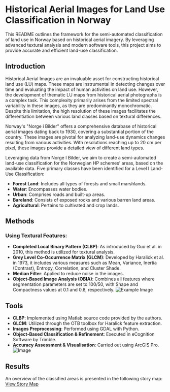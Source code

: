# Historical Aerial Images for Land Use Classification in Norway

This README outlines the framework for the semi-automated classification of land use in Norway based on historical aerial imagery. By leveraging advanced textural analysis and modern software tools, this project aims to provide accurate and efficient land-use classification.

## Introduction

Historical Aerial Images are an invaluable asset for constructing historical land use (LU) maps. These maps are instrumental in detecting changes over time and evaluating the impact of human activities on land use. However, the development of thematic LU maps from historical aerial photographs is a complex task. This complexity primarily arises from the limited spectral variability in these images, as they are predominantly monochromatic. Despite this limitation, the high resolution of these images facilitates the differentiation between various land classes based on textural differences.

Norway's "Norge i Bilder" offers a comprehensive database of historical aerial images dating back to 1930, covering a substantial portion of the country. These images are pivotal for analyzing land-use dynamics changes resulting from various activities. With resolutions reaching up to 20 cm per pixel, these images provide a detailed view of different land types.

Leveraging data from Norge I Bilder, we aim to create a semi-automated land-use classification for the Norwegian HP schemes’ areas, based on the available data. Five primary classes have been identified for a Level I Land-Use Classification:

- **Forest Land**: Includes all types of forests and small marshlands.
- **Water**: Encompasses water bodies.
- **Urban**: Comprises roads and built-up areas.
- **Bareland**: Consists of exposed rocks and various barren land areas.
- **Agricultural**: Pertains to cultivated and crop lands.

## Methods

### Using Textural Features:

- **Completed Local Binary Pattern (CLBP)**: As introduced by Guo et al. in 2010, this method is utilized for textural analysis.
- **Grey Level Co-Occurrence Matrix (GLCM)**: Developed by Haralick et al. in 1973, it includes various measures such as Mean, Variance, Inertia (Contrast), Entropy, Correlation, and Cluster Shade.
- **Median Filter**: Applied to reduce noise in the images.
- **Object-Based Image Analysis (OBIA)**: Combines all features where segmentation parameters are set to 100/50, with Shape and Compactness values at 0.1 and 0.8, respectively.
![Example Image](Figure3.png)

## Tools

- **CLBP**: Implemented using Matlab source code provided by the authors.
- **GLCM**: Utilized through the OTB toolbox for Haralick feature extraction.
- **Images Preprocessing**: Performed using GDAL with Python.
- **Object-Based Classification & Refinement**: Executed in eCognition Software by Trimble.
- **Accuracy Assessment & Visualisation**: Carried out using ArcGIS Pro.
![Image](ezgif.com-gif-maker(1).gif)
## Results

An overview of the classified areas is presented in the following story map: [View Story Map](https://storymaps.arcgis.com/stories/9b54d4a4e52d4474ac8b71ecce7deecf)
